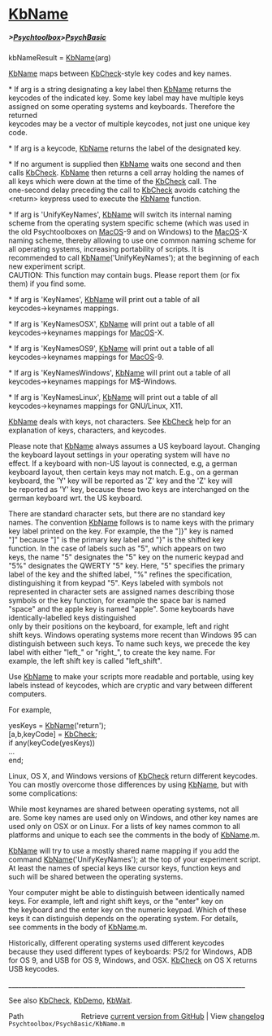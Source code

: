 # [KbName](KbName)
##### >[Psychtoolbox](Psychtoolbox)>[PsychBasic](PsychBasic)

kbNameResult = [KbName](KbName)(arg)  
  
[KbName](KbName) maps between [KbCheck](KbCheck)-style key codes and key names.  
  
\* If arg is a string designating a key label then [KbName](KbName) returns the  
  keycodes of the indicated key. Some key label may have multiple keys  
  assigned on some operating systems and keyboards. Therefore the returned  
  keycodes may be a vector of multiple keycodes, not just one unique key code.  
  
\* If arg is a keycode, [KbName](KbName) returns the label of the designated key.  
  
\* If no argument is supplied then [KbName](KbName) waits one second and then  
  calls [KbCheck](KbCheck).  [KbName](KbName) then returns a cell array holding the names of  
  all keys which were down at the time of the [KbCheck](KbCheck) call. The  
  one-second delay preceding the call to [KbCheck](KbCheck) avoids catching the  
  <return\> keypress used to execute the [KbName](KbName) function.  
  
\* If arg is 'UnifyKeyNames', [KbName](KbName) will switch its internal naming  
  scheme from the operating system specific scheme (which was used in  
  the old Psychtoolboxes on [MacOS](MacOS)-9 and on Windows) to the [MacOS](MacOS)-X  
  naming scheme, thereby allowing to use one common naming scheme for  
  all operating systems, increasing portability of scripts. It is  
  recommended to call [KbName](KbName)('UnifyKeyNames'); at the beginning of each  
  new experiment script.  
  CAUTION: This function may contain bugs. Please report them (or fix  
  them) if you find some.  
  
\* If arg is 'KeyNames', [KbName](KbName) will print out a table of all  
  keycodes-\>keynames mappings.  
  
\* If arg is 'KeyNamesOSX', [KbName](KbName) will print out a table of all  
  keycodes-\>keynames mappings for [MacOS](MacOS)-X.  
  
\* If arg is 'KeyNamesOS9', [KbName](KbName) will print out a table of all  
  keycodes-\>keynames mappings for [MacOS](MacOS)-9.  
  
\* If arg is 'KeyNamesWindows', [KbName](KbName) will print out a table of all  
  keycodes-\>keynames mappings for M$-Windows.  
  
\* If arg is 'KeyNamesLinux', [KbName](KbName) will print out a table of all  
  keycodes-\>keynames mappings for GNU/Linux, X11.  
  
[KbName](KbName) deals with keys, not characters. See [KbCheck](KbCheck) help for an  
explanation of keys, characters, and keycodes.  
  
Please note that [KbName](KbName) always assumes a US keyboard layout. Changing  
the keyboard layout settings in your operating system will have no  
effect. If a keyboard with non-US layout is connected, e.g, a german  
keyboard layout, then certain keys may not match. E.g., on a german  
keyboard, the 'Y' key will be reported as 'Z' key and the 'Z' key will  
be reported as 'Y' key, because these two keys are interchanged on the  
german keyboard wrt. the US keyboard.  
  
There are standard character sets, but there are no standard key  
names.  The convention [KbName](KbName) follows is to name keys with  the primary  
key label printed on the key.  For example, the the "]}"  key is named  
"]" because "]" is the primary key label and "}" is the  shifted key  
function.  In the case of  labels such as "5", which appears  on two  
keys, the name "5" designates the "5" key on the numeric keypad  and  
"5%" designates the QWERTY "5" key. Here, "5" specifies the primary  
label of the key and the shifted label, "%" refines the specification,  
distinguishing it from keypad "5".  Keys labeled with symbols not  
represented in character sets are assigned names describing those  
symbols  or the key function, for example the space bar is named  
"space" and the apple  key is named "apple".  Some keyboards have  
identically-labelled keys distinguished  
only by their positions on the keyboard, for example, left and right  
shift  keys.  Windows operating systems more recent than Windows 95 can  
distinguish between such keys.  To name such keys, we precede the key  
label with either  "left\_" or "right\_", to create the key name.  For  
example, the left shift key  is called "left\_shift".  
  
Use [KbName](KbName) to make your scripts more readable and portable, using key  
labels instead of keycodes, which are cryptic and vary between different  
computers.  
  
For example,  
  
yesKeys = [KbName](KbName)('return');  
[a,b,keyCode] = [KbCheck](KbCheck);  
if any(keyCode(yesKeys))  
  ...  
end;  
  
  
Linux, OS X, and Windows versions of [KbCheck](KbCheck) return different keycodes.  
You can mostly  overcome those differences by using [KbName](KbName), but with  
some complications:  
  
While most keynames are shared between operating systems, not all  
are. Some key names are used only on Windows, and other key names are  
used only on OSX or on Linux. For a lists of key names common to all  
platforms and unique to each see the comments in the  body of [KbName](KbName).m.  
  
[KbName](KbName) will try to use a mostly shared name mapping if you add the  
command [KbName](KbName)('UnifyKeyNames'); at the top of your experiment script.  
At least the names of special keys like cursor keys, function keys and  
such will be shared between the operating systems.  
  
Your computer might be able to distinguish between identically named  
keys. For example, left and right shift keys, or the "enter" key on  
the keyboard and the enter key on the numeric keypad. Which of these  
keys it can distinguish depends on the operating system. For details,  
see comments in the body of [KbName](KbName).m.  
  
Historically, different operating systems used different keycodes  
because they used different types of keyboards: PS/2 for Windows, ADB  
for OS 9, and USB for OS 9, Windows, and OSX. [KbCheck](KbCheck) on OS X returns  
USB keycodes.  
  
\_\_\_\_\_\_\_\_\_\_\_\_\_\_\_\_\_\_\_\_\_\_\_\_\_\_\_\_\_\_\_\_\_\_\_\_\_\_\_\_\_\_\_\_\_\_\_\_\_\_\_\_\_\_\_\_\_\_\_\_\_\_\_\_\_\_\_\_\_\_\_\_\_  
  
See also [KbCheck](KbCheck), [KbDemo](KbDemo), [KbWait](KbWait).  




<div class="code_header" style="text-align:right;">
  <span style="float:left;">Path&nbsp;&nbsp;</span> <span class="counter">Retrieve <a href=
  "https://raw.github.com/Psychtoolbox-3/Psychtoolbox-3/beta/Psychtoolbox/PsychBasic/KbName.m">current version from GitHub</a> | View <a href=
  "https://github.com/Psychtoolbox-3/Psychtoolbox-3/commits/beta/Psychtoolbox/PsychBasic/KbName.m">changelog</a></span>
</div>
<div class="code">
  <code>Psychtoolbox/PsychBasic/KbName.m</code>
</div>

